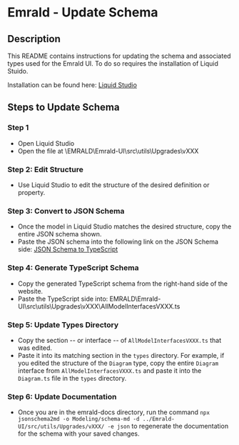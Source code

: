 # Emrald - Update Schema

## Description

This README contains instructions for updating the schema and associated types used for the Emrald UI. To do so requires the installation of Liquid Stuido.

Installation can be found here: [Liquid Studio](https://www.liquid-technologies.com/xml-studio)

## Steps to Update Schema

### Step 1

- Open Liquid Studio
- Open the file at \EMRALD\Emrald-UI\src\utils\Upgrades\vXXX

### Step 2: Edit Structure

- Use Liquid Studio to edit the structure of the desired definition or property.

### Step 3: Convert to JSON Schema

- Once the model in Liquid Studio matches the desired structure, copy the entire JSON schema shown.
- Paste the JSON schema into the following link on the JSON Schema side:
  [JSON Schema to TypeScript](https://transform.tools/json-schema-to-typescript)

### Step 4: Generate TypeScript Schema

- Copy the generated TypeScript schema from the right-hand side of the website.
- Paste the TypeScript side into: EMRALD\Emrald-UI\src\utils\Upgrades\vXXX\AllModelInterfacesVXXX.ts

### Step 5: Update Types Directory

- Copy the section -- or interface -- of `AllModelInterfacesVXXX.ts` that was edited.
- Paste it into its matching section in the `types` directory. For example, if you edited the structure of the `Diagram` type,
  copy the entire `Diagram` interface from `AllModelInterfacesVXXX.ts` and paste it into the `Diagram.ts` file in the `types` directory.

### Step 6: Update Documentation

- Once you are in the emrald-docs directory, run the command `npx jsonschema2md -o Modeling/schema-md -d ../Emrald-UI/src/utils/Upgrades/vXXX/ -e json` to regenerate the documentation for the schema with your saved changes.

